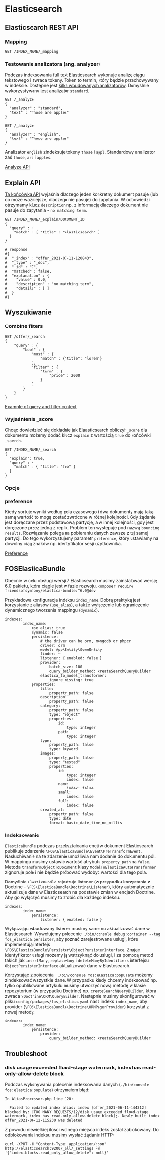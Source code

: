 # Elasticsearch

## Elasticsearch REST API

### Mapping

```
GET /INDEX_NAME/_mapping
```

### Testowanie analizatora (ang. analyzer)

Podczas indeksowania full text Elasticsearch wykonuje analizę ciągu tekstowego i zwraca tokeny.
Token to termin, który będzie przechowywany w indeksie.
Dostępne jest [kilka wbudowanych analizatorów](https://www.elastic.co/guide/en/elasticsearch/reference/current/analysis-analyzers.html). Domyślnie wykorzystywany jest analizator `standard`.

```
GET /_analyze
{
  "analyzer" : "standard",
  "text" : "Those are apples"
}

GET /_analyze
{
  "analyzer" : "english",
  "text" : "Those are apples"
}
```

Analizator `english` zindeksuje tokeny `those` i `appl`. Standardowy analizator zaś `those`, `are` i `apples`.

[Analyze API](https://www.elastic.co/guide/en/elasticsearch/reference/current/indices-analyze.html)

## Explain API

[Ta końcówka API](https://www.elastic.co/guide/en/elasticsearch/reference/current/search-explain.html) wyjaśnia dlaczego jeden konkretny dokument pasuje (lub co może ważniejsze, dlaczego nie pasuje) do zapytania. W odpowiedzi otrzymamy klucz `description` np. z informacją dlaczego dokument nie pasuje do zapytania - `no matching term`.

```
GET /INDEX_NAME/_explain/DOCUMENT_ID
{
  "query" : {
    "match" : { "title" : "elasticsearch" }
  }
}

# response
#{
#  "_index" : "offer_2021-07-11-120843",
#  "_type" : "_doc",
#  "_id" : "7",
#  "matched" : false,
#  "explanation" : {
#    "value" : 0.0,
#    "description" : "no matching term",
#    "details" : [ ]
#  }
#}
```

## Wyszukiwanie

### Combine filters

```
GET /offer/_search
{
    "query" : {
        "bool" : {
            "must" : {
                "match" : {"title": "lorem"}
            },
            "filter" : {
                "term" : {
                    "price" : 2000
                }
            }
        }
    }
}
```

[Example of query and filter context](https://www.elastic.co/guide/en/elasticsearch/reference/current/query-filter-context.html#query-filter-context-ex)

### Wyjaśnienie _score

Chcąc dowiedzieć się dokładnie jak Elaasticsearch obliczył `_score` dla dokumentu możemy dodać klucz `explain` z wartością `true` do końcówki `_saerch`.

```
GET /INDEX_NAME/_search
{
  "explain": true,
  "query" : {
    "match" : { "title": "foo" }
  }
}
```

### Opcje

### preference

Kiedy sortuje wyniki według pola czasowego i dwa dokumenty mają taką samą wartość to mogą zostać zwrócone w różnej kolejności. Gdy żądanie jest doręczane przez podstawową partycję, a w innej kolejności, gdy jest doręczone przez jedną z replik. Problem ten występuje pod nazwą `bouncing results`. Rozwiązanie polega na pobieraniu danych zawsze z tej samej partycji. Do tego wykorzystujemy parametr `preference`, który ustawiamy na dowolny ciąg znaków np. identyfikator sesji użytkownika.

[Preference](https://www.elastic.co/guide/en/elasticsearch/reference/current/search-shard-routing.html#shard-and-node-preference)

## FOSElasticaBundle

Obecnie w celu obsługi wersji 7 Elasticsearch musimy zainstalować wersję 6.0 pakietu, która ciągle jest w fazie rozwoju.
`composer require friendsofsymfony/elastica-bundle:^6.0@dev`

Przykładowa konfiguracja indeksu `index_name`.
Dobrą praktyką jest korzystanie z aliasów (`use_alias`), a także wyłączenie lub ograniczenie dynamicznego tworzenia mappingu (`dynamic`).

```
indexes:
        index_name:
            use_alias: true
            dynamic: false
            persistence:
                # the driver can be orm, mongodb or phpcr
                driver: orm
                model: App\Entity\SomeEntity
                finder: ~
                listener: { enabled: false }
                provider:
                    batch_size: 100
                    query_builder_method: createSearchQueryBuilder
                elastica_to_model_transformer:
                    ignore_missing: true
            properties:
                title:
                    property_path: false
                description:
                    property_path: false
                category:
                    property_path: false
                    type: "object"
                    properties:
                        id:
                            type: integer
                        path:
                            type: integer
                type:
                    property_path: false
                    type: keyword
                images:
                    property_path: false
                    type: "nested"
                    properties:
                        id:
                            type: integer
                            index: false
                        name:
                            index: false
                        small:
                            index: false
                        full:
                            index: false
                created_at:
                    property_path: false
                    type: date
                    format: basic_date_time_no_millis
```

### Indeksowanie

`ElasticaBundle` podczas przekształcania encji w dokument Elasticsearch publikuje zdarzenie `\FOS\ElasticaBundle\Event\PreTransformEvent`.
Nasłuchiwanie na te zdarzenie umożliwia nam dodanie do dokumentu pól. W mappingu musimy ustawić wartość atrybutu `property_path` na `false`.
Metoda `transformObjectToDocument` klasy `ModelToElasticaAutoTransformer` zignoruje pole i nie będzie próbować wydobyć wartości dla tego pola.

Domyślnie `ElasticBundle` rejestruje listener (w przypadku korzystania z Doctrine - `\FOS\ElasticaBundle\Doctrine\Listener`),
który automatycznie aktualizuje dane w Elasticsearch na podstawie zmian w encjach Doctrine.
Aby go wyłączyć musimy to zrobić dla każdego indeksu.

```
indexes:
        index_name:
            persistence:
                listener: { enabled: false }
```

Wyłączając wbudowany listener musimy samemu aktualizować dane w Elasticsearch.
Wywołujemy polecenie `./bin/console debug:container --tag fos_elastica.persister`, aby poznać zarejestrowane usługi, które implementują interfejs `\FOS\ElasticaBundle\Persister\ObjectPersisterInterface`.
Znając identyfikator usługi możemy ją wstrzyknąć do usługi, i za pomocą metod takich jak `insertMany`, `replaceMany` i `deleteManyByIdentifiers` interfejsu `ObjectPersisterInterface` aktualizować dane w Elastcsearch.

Korzystając z polecenia ` ./bin/console fos:elastica:populate` możemy zindeksować wszystkie dane.
W przypadku kiedy chcemy indeksować np. tylko opublikowane artykułu musimy utworzyć nową metodę w klasie repozytorium (w przypadku Doctrine) np. `createSearchQueryBuilder`, która zwraca `\Doctrine\ORM\QueryBuilder`.
Następnie musimy skonfigurować w pliku `config/packages/fos_elastica.yaml` nasz indeks `index_name`, aby provider (`\FOS\ElasticaBundle\Doctrine\ORMPagerProvider`) korzystał z nowej metody.

```
indexes:
        index_name:
            persistence:
                provider:
                    query_builder_method: createSearchQueryBuilder
```

## Troubleshoot

### disk usage exceeded flood-stage watermark, index has read-only-allow-delete block

Podczas wykonywania polecenie indeksowania danych (`./bin/console  fos:elastica:populate`) otrzymałem błąd:

```
In AliasProcessor.php line 120:

  Failed to updated index alias: index [offer_2021-06-11-144312] blocked by: [TOO_MANY_REQUESTS/12/disk usage exceeded flood-stage watermark, index has read-only-allow-delete block];. Newly built index offer_2021-06-12-115230 was deleted
```

Z powodu niewielkiej ilości wolnego miejsca indeks został zablokowany.
Do odblokowania indeksu musimy wysłać żądanie HTTP:
```
curl -XPUT -H "Content-Type: application/json" http://elasticsearch:9200/_all/_settings -d '{"index.blocks.read_only_allow_delete": null}'
```

